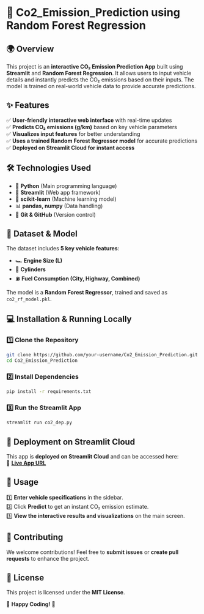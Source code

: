 # 🚗 Co2_Emission_Prediction using Random Forest Regression

## 🌍 Overview
This project is an **interactive CO₂ Emission Prediction App** built using **Streamlit** and **Random Forest Regression**. It allows users to input vehicle details and instantly predicts the CO₂ emissions based on their inputs. The model is trained on real-world vehicle data to provide accurate predictions.

## ✨ Features
✅ **User-friendly interactive web interface** with real-time updates  
✅ **Predicts CO₂ emissions (g/km)** based on key vehicle parameters  
✅ **Visualizes input features** for better understanding  
✅ **Uses a trained Random Forest Regressor model** for accurate predictions  
✅ **Deployed on Streamlit Cloud for instant access**  

## 🛠️ Technologies Used
- 🐍 **Python** (Main programming language)
- 🎨 **Streamlit** (Web app framework)
- 🤖 **scikit-learn** (Machine learning model)
- 📊 **pandas, numpy** (Data handling)
- 🔄 **Git & GitHub** (Version control)

## 📂 Dataset & Model
The dataset includes **5 key vehicle features**:
- 🏎️ **Engine Size (L)**
- 🔄 **Cylinders**
- ⛽ **Fuel Consumption (City, Highway, Combined)**

The model is a **Random Forest Regressor**, trained and saved as `co2_rf_model.pkl`.

## 💻 Installation & Running Locally
### 1️⃣ Clone the Repository
```sh
git clone https://github.com/your-username/Co2_Emission_Prediction.git
cd Co2_Emission_Prediction
```

### 2️⃣ Install Dependencies
```sh
pip install -r requirements.txt
```

### 3️⃣ Run the Streamlit App
```sh
streamlit run co2_dep.py
```

## 🚀 Deployment on Streamlit Cloud
This app is **deployed on Streamlit Cloud** and can be accessed here:  
🔗 **[Live App URL](https://co2-emission-predicton.streamlit.app/)**

## 🎯 Usage
1️⃣ **Enter vehicle specifications** in the sidebar.  
2️⃣ Click **Predict** to get an instant CO₂ emission estimate.  
3️⃣ **View the interactive results and visualizations** on the main screen.  

## 🤝 Contributing
We welcome contributions! Feel free to **submit issues** or **create pull requests** to enhance the project.

## 📜 License
This project is licensed under the **MIT License**.

🚀 **Happy Coding!** 🎯

